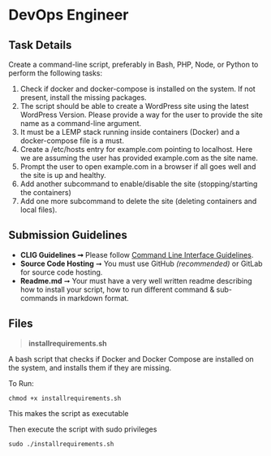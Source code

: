 

# DevOps Engineer

## Task Details

  

Create a command-line script, preferably in Bash, PHP, Node, or Python to perform the following tasks:

  

 1. Check if docker and docker-compose is installed on the system. If not present, install the missing packages.
 2. The script should be able to create a WordPress site using the latest WordPress Version. Please provide a way for the user to provide the site name as a command-line argument.
 3. It must be a LEMP stack running inside containers (Docker) and a docker-compose file is a must.
 4. Create a /etc/hosts entry for example.com pointing to localhost. Here we are assuming the user has provided example.com as the site name.
 5. Prompt the user to open example.com in a browser if all goes well and the site is up and healthy.
 6. Add another subcommand to enable/disable the site (stopping/starting the containers)
 7. Add one more subcommand to delete the site (deleting containers and local files).







## Submission Guidelines

-   **CLIG Guidelines ➞** Please follow  [Command Line Interface Guidelines](https://clig.dev/).
-   **Source Code Hosting** ➞ You must use GitHub _(recommended)_ or GitLab for source code hosting.
-   **Readme.md**  ➞ Your must have a very well written readme describing how to install your script, how to run different command & sub-commands in markdown format.





## Files

> **installrequirements.sh**

A bash script that checks if Docker and Docker Compose are installed on the system, and installs them if they are missing.

To Run:

    chmod +x installrequirements.sh

This makes the script as executable

Then execute the script with sudo privileges

    sudo ./installrequirements.sh


